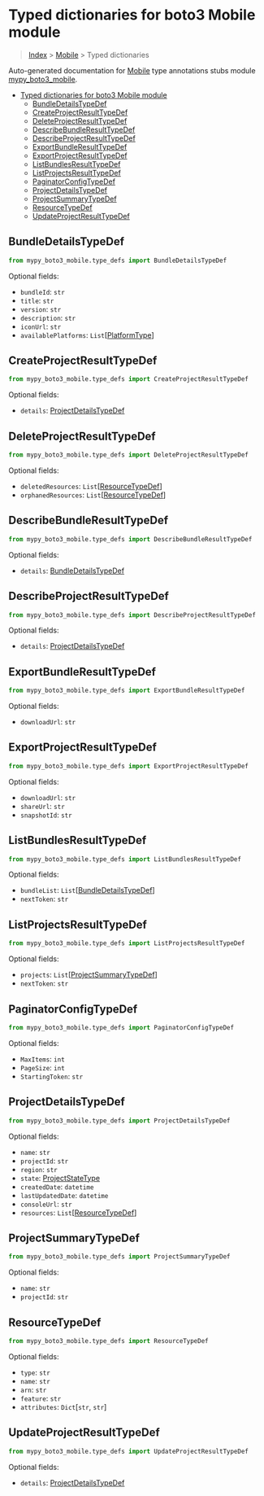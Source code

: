 # Typed dictionaries for boto3 Mobile module

> [Index](..) > [Mobile](.) > Typed dictionaries

Auto-generated documentation for
[Mobile](https://boto3.amazonaws.com/v1/documentation/api/1.17.74/reference/services/mobile.html#Mobile)
type annotations stubs module
[mypy_boto3_mobile](https://pypi.org/project/mypy-boto3-mobile/).

- [Typed dictionaries for boto3 Mobile module](#typed-dictionaries-for-boto3-mobile-module)
  - [BundleDetailsTypeDef](#bundledetailstypedef)
  - [CreateProjectResultTypeDef](#createprojectresulttypedef)
  - [DeleteProjectResultTypeDef](#deleteprojectresulttypedef)
  - [DescribeBundleResultTypeDef](#describebundleresulttypedef)
  - [DescribeProjectResultTypeDef](#describeprojectresulttypedef)
  - [ExportBundleResultTypeDef](#exportbundleresulttypedef)
  - [ExportProjectResultTypeDef](#exportprojectresulttypedef)
  - [ListBundlesResultTypeDef](#listbundlesresulttypedef)
  - [ListProjectsResultTypeDef](#listprojectsresulttypedef)
  - [PaginatorConfigTypeDef](#paginatorconfigtypedef)
  - [ProjectDetailsTypeDef](#projectdetailstypedef)
  - [ProjectSummaryTypeDef](#projectsummarytypedef)
  - [ResourceTypeDef](#resourcetypedef)
  - [UpdateProjectResultTypeDef](#updateprojectresulttypedef)

## BundleDetailsTypeDef

```python
from mypy_boto3_mobile.type_defs import BundleDetailsTypeDef
```

Optional fields:

- `bundleId`: `str`
- `title`: `str`
- `version`: `str`
- `description`: `str`
- `iconUrl`: `str`
- `availablePlatforms`: `List`\[[PlatformType](./literals.md#platformtype)\]

## CreateProjectResultTypeDef

```python
from mypy_boto3_mobile.type_defs import CreateProjectResultTypeDef
```

Optional fields:

- `details`: [ProjectDetailsTypeDef](./type_defs.md#projectdetailstypedef)

## DeleteProjectResultTypeDef

```python
from mypy_boto3_mobile.type_defs import DeleteProjectResultTypeDef
```

Optional fields:

- `deletedResources`:
  `List`\[[ResourceTypeDef](./type_defs.md#resourcetypedef)\]
- `orphanedResources`:
  `List`\[[ResourceTypeDef](./type_defs.md#resourcetypedef)\]

## DescribeBundleResultTypeDef

```python
from mypy_boto3_mobile.type_defs import DescribeBundleResultTypeDef
```

Optional fields:

- `details`: [BundleDetailsTypeDef](./type_defs.md#bundledetailstypedef)

## DescribeProjectResultTypeDef

```python
from mypy_boto3_mobile.type_defs import DescribeProjectResultTypeDef
```

Optional fields:

- `details`: [ProjectDetailsTypeDef](./type_defs.md#projectdetailstypedef)

## ExportBundleResultTypeDef

```python
from mypy_boto3_mobile.type_defs import ExportBundleResultTypeDef
```

Optional fields:

- `downloadUrl`: `str`

## ExportProjectResultTypeDef

```python
from mypy_boto3_mobile.type_defs import ExportProjectResultTypeDef
```

Optional fields:

- `downloadUrl`: `str`
- `shareUrl`: `str`
- `snapshotId`: `str`

## ListBundlesResultTypeDef

```python
from mypy_boto3_mobile.type_defs import ListBundlesResultTypeDef
```

Optional fields:

- `bundleList`:
  `List`\[[BundleDetailsTypeDef](./type_defs.md#bundledetailstypedef)\]
- `nextToken`: `str`

## ListProjectsResultTypeDef

```python
from mypy_boto3_mobile.type_defs import ListProjectsResultTypeDef
```

Optional fields:

- `projects`:
  `List`\[[ProjectSummaryTypeDef](./type_defs.md#projectsummarytypedef)\]
- `nextToken`: `str`

## PaginatorConfigTypeDef

```python
from mypy_boto3_mobile.type_defs import PaginatorConfigTypeDef
```

Optional fields:

- `MaxItems`: `int`
- `PageSize`: `int`
- `StartingToken`: `str`

## ProjectDetailsTypeDef

```python
from mypy_boto3_mobile.type_defs import ProjectDetailsTypeDef
```

Optional fields:

- `name`: `str`
- `projectId`: `str`
- `region`: `str`
- `state`: [ProjectStateType](./literals.md#projectstatetype)
- `createdDate`: `datetime`
- `lastUpdatedDate`: `datetime`
- `consoleUrl`: `str`
- `resources`: `List`\[[ResourceTypeDef](./type_defs.md#resourcetypedef)\]

## ProjectSummaryTypeDef

```python
from mypy_boto3_mobile.type_defs import ProjectSummaryTypeDef
```

Optional fields:

- `name`: `str`
- `projectId`: `str`

## ResourceTypeDef

```python
from mypy_boto3_mobile.type_defs import ResourceTypeDef
```

Optional fields:

- `type`: `str`
- `name`: `str`
- `arn`: `str`
- `feature`: `str`
- `attributes`: `Dict`\[`str`, `str`\]

## UpdateProjectResultTypeDef

```python
from mypy_boto3_mobile.type_defs import UpdateProjectResultTypeDef
```

Optional fields:

- `details`: [ProjectDetailsTypeDef](./type_defs.md#projectdetailstypedef)
